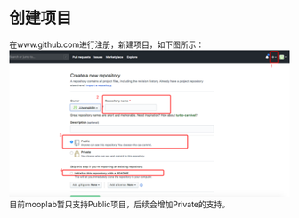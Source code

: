 # 创建项目

在www.github.com进行注册，新建项目，如下图所示：![](/assets/import.png)目前mooplab暂只支持Public项目，后续会增加Private的支持。







